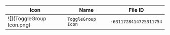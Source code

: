 | Icon | Name | File ID |
| ---  | ---  | ---     |
| ![](ToggleGroup Icon.png) | `ToggleGroup Icon` | `-6311728414725311754` |
